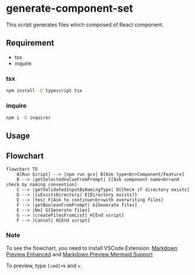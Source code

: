 # generate-component-set

This script generates files which composed of React component.

## Requirement
- tsx
- inquire

### tsx

```sh
npm install -D typescript tsx
```

### inquire

```sh
npm i -D inquirer
```

## Usage

## Flowchart

```mermaid
flowchart TD
    A[Run Script] --> |npm run gcs| B[Ask type<br>Component/Feature]
    B --> |getSelectedValueFromPrompt| C[Ask component name<br>and check by naming convention]
    C --> |getValidatedInputByNamingType| D[Check if directory exists]
    D --> |isExistsDirectory| E{Directory exists?}
    E --> |Yes| F[Ask to continue<br>with overwriting files]
    F --> |getBooleanFromPrompt| G[Generate files]
    E --> |No| G[Generate files]
    G --> |createFilesFromList| H[End script]
    F --> |Cancel| H[End script]
```

### Note
To see the flowchart, you need to install VSCode Extension: [Markdown Preview Enhanced](https://shd101wyy.github.io/markdown-preview-enhanced/#/) and [Markdown Preview Mermaid Support](https://marketplace.visualstudio.com/items?itemName=bierner.markdown-mermaid)

To preview, type `[cmd]+k` and `v`.